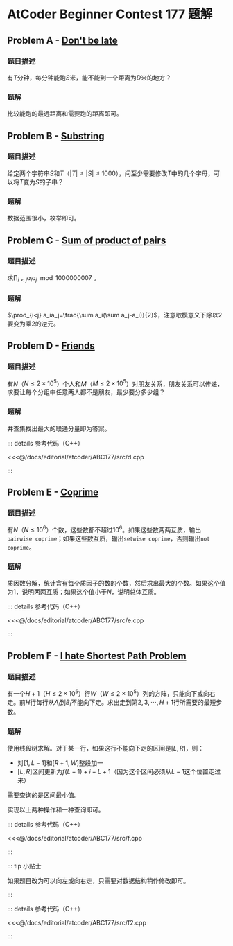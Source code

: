 # AtCoder Beginner Contest 177 题解

## Problem A - [Don't be late](https://atcoder.jp/contests/abc177/tasks/abc177_a)

### 题目描述

有$T$分钟，每分钟能跑$S$米，能不能到一个距离为$D$米的地方？

### 题解

比较能跑的最远距离和需要跑的距离即可。

## Problem B - [Substring](https://atcoder.jp/contests/abc177/tasks/abc177_b)

### 题目描述

给定两个字符串$S$和$T$（$|T|\leq|S|\leq1000$），问至少需要修改$T$中的几个字母，可以将$T$变为$S$的子串？

### 题解

数据范围很小，枚举即可。

## Problem C - [Sum of product of pairs](https://atcoder.jp/contests/abc177/tasks/abc177_c)

### 题目描述

求$\prod_{i<j} a_ia_j\mod 1000000007$ 。

### 题解

$\prod_{i<j} a_ia_j=\frac{\sum a_i(\sum a_j-a_i)}{2}$，注意取模意义下除以$2$要变为乘$2$的逆元。

## Problem D - [Friends](https://atcoder.jp/contests/abc177/tasks/abc177_d)

### 题目描述

有$N$（$N\leq2\times10^5$）个人和$M$（$M\leq2\times10^5$）对朋友关系，朋友关系可以传递，求要让每个分组中任意两人都不是朋友，最少要分多少组？

### 题解

并查集找出最大的联通分量即为答案。

::: details 参考代码（C++）

<<<@/docs/editorial/atcoder/ABC177/src/d.cpp

:::

## Problem E - [Coprime](https://atcoder.jp/contests/abc177/tasks/abc177_e)

### 题目描述

有$N$（$N\leq10^6$）个数，这些数都不超过$10^6$。如果这些数两两互质，输出`pairwise coprime`；如果这些数互质，输出`setwise coprime`，否则输出`not coprime`。

### 题解

质因数分解，统计含有每个质因子的数的个数，然后求出最大的个数。如果这个值为$1$，说明两两互质；如果这个值小于$N$，说明总体互质。

::: details 参考代码（C++）

<<<@/docs/editorial/atcoder/ABC177/src/e.cpp

:::

## Problem F - [I hate Shortest Path Problem](https://atcoder.jp/contests/abc177/tasks/abc177_f)

### 题目描述

有一个$H+1$（$H\leq2\times10^5$）行$W$（$W\leq2\times10^5$）列的方阵，只能向下或向右走。前$H$行每行从$A_i$到$B_i$不能向下走。求出走到第$2,3,\cdots,H+1$行所需要的最短步数。

### 题解

使用线段树求解。对于某一行，如果这行不能向下走的区间是$[L,R]$，则：

- 对$[1,L-1]$和$[R+1,W]$整段加一
- $[L,R]$区间更新为$f(L-1)+i-L+1$（因为这个区间必须从$L-1$这个位置走过来）

需要查询的是区间最小值。

实现以上两种操作和一种查询即可。
 
::: details 参考代码（C++）

<<<@/docs/editorial/atcoder/ABC177/src/f.cpp

:::

::: tip 小贴士

如果题目改为可以向左或向右走，只需要对数据结构稍作修改即可。

::: 

::: details 参考代码（C++）

<<<@/docs/editorial/atcoder/ABC177/src/f2.cpp

:::

<Utterances />
